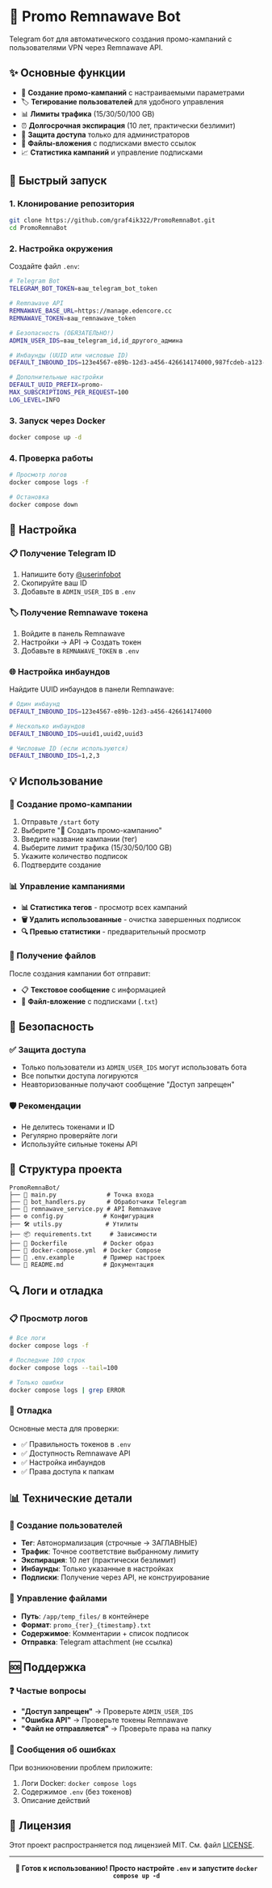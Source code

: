 # 🤖 Promo Remnawave Bot

Telegram бот для автоматического создания промо-кампаний с пользователями VPN через Remnawave API.

## ✨ Основные функции

- 🎯 **Создание промо-кампаний** с настраиваемыми параметрами
- 🏷️ **Тегирование пользователей** для удобного управления  
- 📊 **Лимиты трафика** (15/30/50/100 GB)
- ⏰ **Долгосрочная экспирация** (10 лет, практически безлимит)
- 🔐 **Защита доступа** только для администраторов
- 📁 **Файлы-вложения** с подписками вместо ссылок
- 📈 **Статистика кампаний** и управление подписками

## 🚀 Быстрый запуск

### 1. Клонирование репозитория
```bash
git clone https://github.com/graf4ik322/PromoRemnaBot.git
cd PromoRemnaBot
```

### 2. Настройка окружения
Создайте файл `.env`:
```bash
# Telegram Bot
TELEGRAM_BOT_TOKEN=ваш_telegram_bot_token

# Remnawave API
REMNAWAVE_BASE_URL=https://manage.edencore.cc
REMNAWAVE_TOKEN=ваш_remnawave_token

# Безопасность (ОБЯЗАТЕЛЬНО!)
ADMIN_USER_IDS=ваш_telegram_id,id_другого_админа

# Инбаунды (UUID или числовые ID)
DEFAULT_INBOUND_IDS=123e4567-e89b-12d3-a456-426614174000,987fcdeb-a123-45e6-f789-012345678901

# Дополнительные настройки
DEFAULT_UUID_PREFIX=promo-
MAX_SUBSCRIPTIONS_PER_REQUEST=100
LOG_LEVEL=INFO
```

### 3. Запуск через Docker
```bash
docker compose up -d
```

### 4. Проверка работы
```bash
# Просмотр логов
docker compose logs -f

# Остановка
docker compose down
```

## 🔧 Настройка

### 📋 Получение Telegram ID
1. Напишите боту [@userinfobot](https://t.me/userinfobot)
2. Скопируйте ваш ID
3. Добавьте в `ADMIN_USER_IDS` в `.env`

### 🏷️ Получение Remnawave токена
1. Войдите в панель Remnawave
2. Настройки → API → Создать токен
3. Добавьте в `REMNAWAVE_TOKEN` в `.env`

### 🌐 Настройка инбаундов
Найдите UUID инбаундов в панели Remnawave:
```bash
# Один инбаунд
DEFAULT_INBOUND_IDS=123e4567-e89b-12d3-a456-426614174000

# Несколько инбаундов
DEFAULT_INBOUND_IDS=uuid1,uuid2,uuid3

# Числовые ID (если используются)
DEFAULT_INBOUND_IDS=1,2,3
```

## 💡 Использование

### 🎯 Создание промо-кампании
1. Отправьте `/start` боту
2. Выберите "🎯 Создать промо-кампанию"
3. Введите название кампании (тег)
4. Выберите лимит трафика (15/30/50/100 GB)
5. Укажите количество подписок
6. Подтвердите создание

### 📊 Управление кампаниями
- **📊 Статистика тегов** - просмотр всех кампаний
- **🗑 Удалить использованные** - очистка завершенных подписок
- **🔍 Превью статистики** - предварительный просмотр

### 📁 Получение файлов
После создания кампании бот отправит:
- 📋 **Текстовое сообщение** с информацией
- 📁 **Файл-вложение** с подписками (`.txt`)

## 🔐 Безопасность

### ✅ Защита доступа
- Только пользователи из `ADMIN_USER_IDS` могут использовать бота
- Все попытки доступа логируются
- Неавторизованные получают сообщение "Доступ запрещен"

### 🛡️ Рекомендации
- Не делитесь токенами и ID
- Регулярно проверяйте логи
- Используйте сильные токены API

## 📁 Структура проекта

```
PromoRemnaBot/
├── 🐍 main.py              # Точка входа
├── 🤖 bot_handlers.py      # Обработчики Telegram
├── 🔧 remnawave_service.py # API Remnawave
├── ⚙️ config.py           # Конфигурация
├── 🛠️ utils.py            # Утилиты
├── 📦 requirements.txt     # Зависимости
├── 🐳 Dockerfile          # Docker образ
├── 🐙 docker-compose.yml  # Docker Compose
├── 📄 .env.example        # Пример настроек
└── 📖 README.md           # Документация
```

## 🔍 Логи и отладка

### 📋 Просмотр логов
```bash
# Все логи
docker compose logs -f

# Последние 100 строк
docker compose logs --tail=100

# Только ошибки
docker compose logs | grep ERROR
```

### 🔧 Отладка
Основные места для проверки:
- ✅ Правильность токенов в `.env`
- ✅ Доступность Remnawave API
- ✅ Настройка инбаундов
- ✅ Права доступа к папкам

## 📊 Технические детали

### 🎯 Создание пользователей
- **Тег**: Автонормализация (строчные → ЗАГЛАВНЫЕ)
- **Трафик**: Точное соответствие выбранному лимиту
- **Экспирация**: 10 лет (практически безлимит)
- **Инбаунды**: Только указанные в настройках
- **Подписки**: Получение через API, не конструирование

### 📁 Управление файлами
- **Путь**: `/app/temp_files/` в контейнере
- **Формат**: `promo_{тег}_{timestamp}.txt`
- **Содержимое**: Комментарии + список подписок
- **Отправка**: Telegram attachment (не ссылка)

## 🆘 Поддержка

### ❓ Частые вопросы
- **"Доступ запрещен"** → Проверьте `ADMIN_USER_IDS`
- **"Ошибка API"** → Проверьте токены Remnawave
- **"Файл не отправляется"** → Проверьте права на папку

### 🐛 Сообщения об ошибках
При возникновении проблем приложите:
1. Логи Docker: `docker compose logs`
2. Содержимое `.env` (без токенов)
3. Описание действий

## 📄 Лицензия

Этот проект распространяется под лицензией MIT. См. файл [LICENSE](LICENSE).

---

<div align="center">

**🚀 Готов к использованию! Просто настройте `.env` и запустите `docker compose up -d`**

</div>